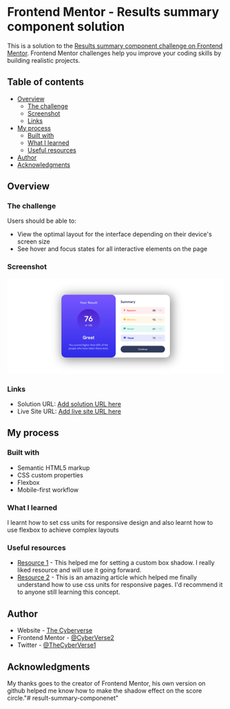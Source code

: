 # Frontend Mentor - Results summary component solution

This is a solution to the [Results summary component challenge on Frontend Mentor](https://www.frontendmentor.io/challenges/results-summary-component-CE_K6s0maV). Frontend Mentor challenges help you improve your coding skills by building realistic projects. 

## Table of contents

- [Overview](#overview)
  - [The challenge](#the-challenge)
  - [Screenshot](#screenshot)
  - [Links](#links)
- [My process](#my-process)
  - [Built with](#built-with)
  - [What I learned](#what-i-learned)
  - [Useful resources](#useful-resources)
- [Author](#author)
- [Acknowledgments](#acknowledgments)

## Overview

### The challenge

Users should be able to:

- View the optimal layout for the interface depending on their device's screen size
- See hover and focus states for all interactive elements on the page

### Screenshot

![](./screenshot.jpg)

### Links

- Solution URL: [Add solution URL here](https://your-solution-url.com)
- Live Site URL: [Add live site URL here](https://your-live-site-url.com)

## My process

### Built with

- Semantic HTML5 markup
- CSS custom properties
- Flexbox
- Mobile-first workflow


### What I learned

I learnt how to set css units for responsive design and also learnt how to use flexbox to achieve complex layouts

### Useful resources

- [Resource 1](https://cssgenerator.org) - This helped me for setting a custom box shadow. I really liked resource and will use it going forward.
- [Resource 2](https://www.freecodecamp.org/news/override-root-font-size-for-a-better-user-experience/) - This is an amazing article which helped me finally understand how to use css units for responsive pages. I'd recommend it to anyone still learning this concept.

## Author

- Website - [The Cyberverse](https://www.your-site.com)
- Frontend Mentor - [@CyberVerse2](https://www.frontendmentor.io/profile/CyberVerse2)
- Twitter - [@TheCyberVerse1](https://www.twitter.com/TheCyberVerse1)


## Acknowledgments

My thanks goes to the creator of Frontend Mentor, his own version on github helped me know how to make the shadow effect on the score circle."# result-summary-componenet" 

